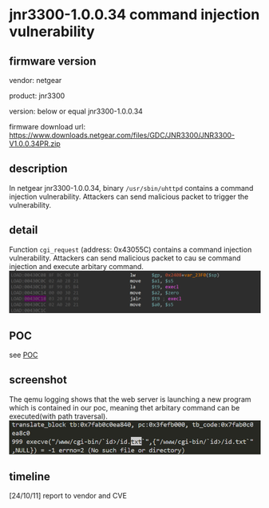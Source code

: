 # jnr3300-1.0.0.34 command injection vulnerability
## firmware version
vendor: netgear

product: jnr3300

version: below or equal jnr3300-1.0.0.34

firmware download url: https://www.downloads.netgear.com/files/GDC/JNR3300/JNR3300-V1.0.0.34PR.zip

## description
In netgear jnr3300-1.0.0.34, binary `/usr/sbin/uhttpd` contains a command injection vulnerability. Attackers can send malicious packet to trigger the vulnerability.

## detail
Function `cgi_request` (address: 0x43055C) contains a command injection vulnerability. Attackers can send malicious packet to cau se command injection and execute arbitary command.
![alt text](image-1.png)

## POC
see [POC](./poc)


## screenshot
The qemu logging shows that the web server is launching a new program which is contained in our poc, meaning thet arbitary command can be executed(with path traversal).
![command injection](image.png)

## timeline
[24/10/11] report to vendor and CVE